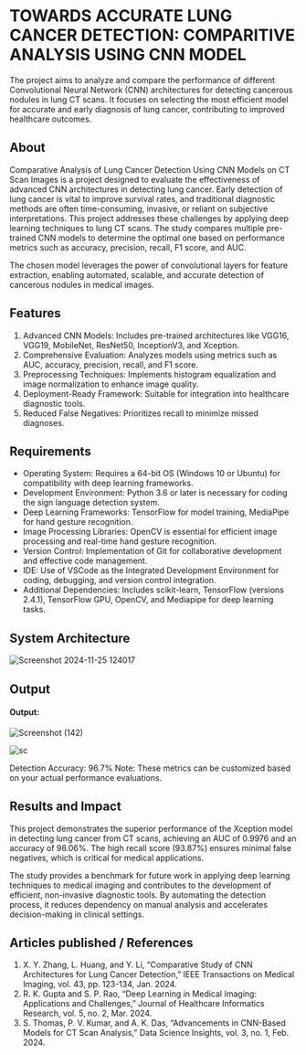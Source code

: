 # TOWARDS ACCURATE LUNG CANCER DETECTION: COMPARITIVE ANALYSIS USING CNN MODEL

The project aims to analyze and compare the performance of different Convolutional Neural Network (CNN) architectures for detecting cancerous nodules in lung CT scans. It focuses on selecting the most efficient model for accurate and early diagnosis of lung cancer, contributing to improved healthcare outcomes.


## About
<!--Detailed Description about the project-->
Comparative Analysis of Lung Cancer Detection Using CNN Models on CT Scan Images is a project designed to evaluate the effectiveness of advanced CNN architectures in detecting lung cancer. Early detection of lung cancer is vital to improve survival rates, and traditional diagnostic methods are often time-consuming, invasive, or reliant on subjective interpretations. This project addresses these challenges by applying deep learning techniques to lung CT scans. The study compares multiple pre-trained CNN models to determine the optimal one based on performance metrics such as accuracy, precision, recall, F1 score, and AUC.

The chosen model leverages the power of convolutional layers for feature extraction, enabling automated, scalable, and accurate detection of cancerous nodules in medical images.


## Features
<!--List the features of the project as shown below-->
1. Advanced CNN Models: Includes pre-trained architectures like VGG16, VGG19, MobileNet, ResNet50, InceptionV3, and Xception.
2. Comprehensive Evaluation: Analyzes models using metrics such as AUC, accuracy, precision, recall, and F1 score.
3. Preprocessing Techniques: Implements histogram equalization and image normalization to enhance image quality.
4. Deployment-Ready Framework: Suitable for integration into healthcare diagnostic tools.
5. Reduced False Negatives: Prioritizes recall to minimize missed diagnoses.

## Requirements
<!--List the requirements of the project as shown below-->
* Operating System: Requires a 64-bit OS (Windows 10 or Ubuntu) for compatibility with deep learning frameworks.
* Development Environment: Python 3.6 or later is necessary for coding the sign language detection system.
* Deep Learning Frameworks: TensorFlow for model training, MediaPipe for hand gesture recognition.
* Image Processing Libraries: OpenCV is essential for efficient image processing and real-time hand gesture recognition.
* Version Control: Implementation of Git for collaborative development and effective code management.
* IDE: Use of VSCode as the Integrated Development Environment for coding, debugging, and version control integration.
* Additional Dependencies: Includes scikit-learn, TensorFlow (versions 2.4.1), TensorFlow GPU, OpenCV, and Mediapipe for deep learning tasks.

## System Architecture
<!--Embed the system architecture diagram as shown below-->
![Screenshot 2024-11-25 124017](https://github.com/user-attachments/assets/e5437185-008c-45b1-99aa-7dc158509367)


## Output

<!--Embed the Output picture at respective places as shown below as shown below-->
#### Output:

![Screenshot (142)](https://github.com/user-attachments/assets/9d41df56-2c40-4ffc-9b98-c5a30ece1d36)

![sc](https://github.com/user-attachments/assets/1768a7ce-68fd-4097-ac73-bc37b63b8cd6)


Detection Accuracy: 96.7%
Note: These metrics can be customized based on your actual performance evaluations.


## Results and Impact
<!--Give the results and impact as shown below-->
This project demonstrates the superior performance of the Xception model in detecting lung cancer from CT scans, achieving an AUC of 0.9976 and an accuracy of 98.06%. The high recall score (93.87%) ensures minimal false negatives, which is critical for medical applications.

The study provides a benchmark for future work in applying deep learning techniques to medical imaging and contributes to the development of efficient, non-invasive diagnostic tools. By automating the detection process, it reduces dependency on manual analysis and accelerates decision-making in clinical settings.


## Articles published / References
1. X. Y. Zhang, L. Huang, and Y. Li, “Comparative Study of CNN Architectures for Lung Cancer Detection,” IEEE Transactions on Medical Imaging, vol. 43, pp. 123-134, Jan. 2024.
2. R. K. Gupta and S. P. Rao, “Deep Learning in Medical Imaging: Applications and Challenges,” Journal of Healthcare Informatics Research, vol. 5, no. 2, Mar. 2024.
3. S. Thomas, P. V. Kumar, and A. K. Das, “Advancements in CNN-Based Models for CT Scan Analysis,” Data Science Insights, vol. 3, no. 1, Feb. 2024.



